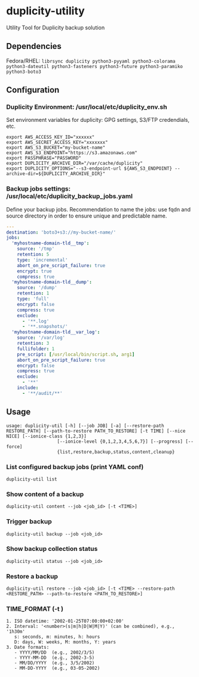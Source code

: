# duplicity-utility
Utility Tool for Duplicity backup solution

## Dependencies
Fedora/RHEL: `librsync duplicity python3-pyyaml python3-colorama python3-dateutil python3-fasteners python3-future python3-paramiko python3-boto3`

## Configuration
### Duplicity Environment: /usr/local/etc/duplicity_env.sh
Set environment variables for duplicity: GPG settings, S3/FTP credendials, etc.
```
export AWS_ACCESS_KEY_ID="xxxxxx"
export AWS_SECRET_ACCESS_KEY="xxxxxxx"
export AWS_S3_BUCKET="my-bucket-name"
export AWS_S3_ENDPOINT="https://s3.amazonaws.com"
export PASSPHRASE="PASSWORD"
export DUPLICITY_ARCHIVE_DIR="/var/cache/duplicity"
export DUPLICITY_OPTIONS="--s3-endpoint-url ${AWS_S3_ENDPOINT} --archive-dir=${DUPLICITY_ARCHIVE_DIR}"
```
### Backup jobs settings: /usr/local/etc/duplicity_backup_jobs.yaml
Define your backup jobs. Recommendation to name the jobs: use fqdn and source directory in order to ensure unique and predictable name.
```YAML
---
destination: 'boto3+s3://my-bucket-name/'
jobs:
  'myhostname-domain-tld__tmp':
    source: '/tmp'
    retention: 5
    type: 'incremental'
    abort_on_pre_script_failure: true
    encrypt: true
    compress: true
  'myhostname-domain-tld__dump':
    source: '/dump'
    retention: 1
    type: 'full'
    encrypt: false
    compress: true
    exclude:
      - '**.log'
      - '**.snapshots/'
  'myhostname-domain-tld__var_log':
    source: '/var/log'
    retention: 3
    fullifolder: 1
    pre_script: [/usr/local/bin/script.sh, arg1]
    abort_on_pre_script_failure: true
    encrypt: false
    compress: true
    exclude:
      - '**'
    include:
      - '**/audit/**'
```

## Usage
```
usage: duplicity-util [-h] [--job JOB] [-a] [--restore-path RESTORE_PATH] [--path-to-restore PATH_TO_RESTORE] [-t TIME] [--nice NICE] [--ionice-class {1,2,3}]
                   [--ionice-level {0,1,2,3,4,5,6,7}] [--progress] [--force]
                   {list,restore,backup,status,content,cleanup}
```
### List configured backup jobs (print YAML conf)
```
duplicity-util list
```
### Show content of a backup
```
duplicity-util content --job <job_id> [-t <TIME>]
```
### Trigger backup 
```
duplicity-util backup --job <job_id>
```
### Show backup collection status 
```
duplicity-util status --job <job_id>
```
### Restore a backup 
```
duplicity-util restore --job <job_id> [-t <TIME> --restore-path <RESTORE_PATH> --path-to-restore <PATH_TO_RESTORE>]
```
### TIME_FORMAT (-t <TIME>)
```
1. ISO datetime: '2002-01-25T07:00:00+02:00'
2. Interval: '<number>(s|m|h|D|W|M|Y)' (can be combined), e.g., '1h30m'
   s: seconds, m: minutes, h: hours
   D: days, W: weeks, M: months, Y: years
3. Date formats:
   - YYYY/MM/DD  (e.g., 2002/3/5)
   - YYYY-MM-DD  (e.g., 2002-3-5)
   - MM/DD/YYYY  (e.g., 3/5/2002)
   - MM-DD-YYYY  (e.g., 03-05-2002)
```
